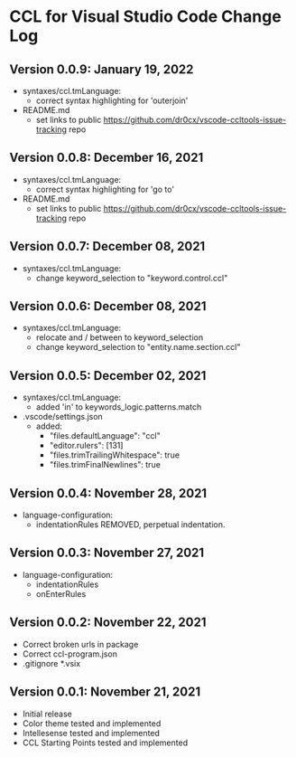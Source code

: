 # CCL for Visual Studio Code Change Log

## Version 0.0.9: January 19, 2022
- syntaxes/ccl.tmLanguage:
  - correct syntax highlighting for 'outerjoin'
- README.md
  - set links to public https://github.com/dr0cx/vscode-ccltools-issue-tracking repo

## Version 0.0.8: December 16, 2021
- syntaxes/ccl.tmLanguage:
  - correct syntax highlighting for 'go to'
- README.md
  - set links to public https://github.com/dr0cx/vscode-ccltools-issue-tracking repo

## Version 0.0.7: December 08, 2021
- syntaxes/ccl.tmLanguage:
  - change keyword_selection to "keyword.control.ccl"

## Version 0.0.6: December 08, 2021
- syntaxes/ccl.tmLanguage:
  - relocate and / between to keyword_selection
  - change keyword_selection to "entity.name.section.ccl"

## Version 0.0.5: December 02, 2021
- syntaxes/ccl.tmLanguage:
  - added 'in' to keywords_logic.patterns.match
- .vscode/settings.json
  - added:
    - "files.defaultLanguage": "ccl"
    - "editor.rulers": [131]
    - "files.trimTrailingWhitespace": true
    - "files.trimFinalNewlines": true

## Version 0.0.4: November 28, 2021
- language-configuration:
  - indentationRules REMOVED, perpetual indentation.

## Version 0.0.3: November 27, 2021
- language-configuration:
  - indentationRules
  - onEnterRules

## Version 0.0.2: November 22, 2021
- Correct broken urls in package
- Correct ccl-program.json
- .gitignore *.vsix

## Version 0.0.1: November 21, 2021
- Initial release
- Color theme tested and implemented
- Intellesense tested and implemented
- CCL Starting Points tested and implemented
